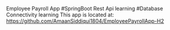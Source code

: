 Employee Payroll App
#SpringBoot Rest Api learning
#Database Connectivity learning 
This app is located at: https://github.com/AmaanSiddiqui1804/EmployeePayrollApp-H2

